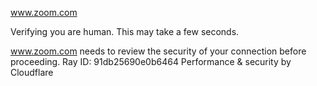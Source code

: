 www.zoom.com

Verifying you are human. This may take a few seconds.

www.zoom.com needs to review the security of your connection before proceeding.
Ray ID: 91db25690e0b6464
Performance & security by Cloudflare